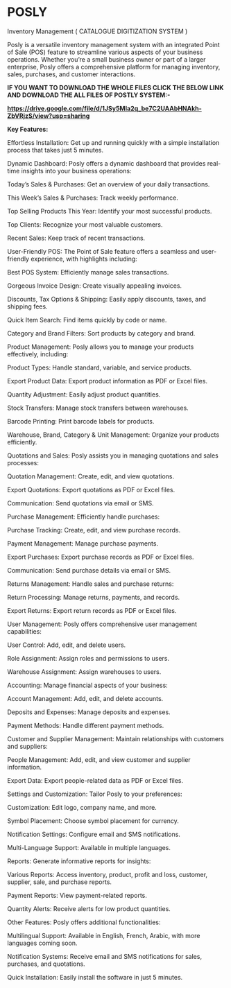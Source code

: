 # POSLY
Inventory Management ( CATALOGUE DIGITIZATION SYSTEM )

Posly is a versatile inventory management system with an integrated Point of Sale (POS) feature to streamline various aspects of your business operations. Whether you’re a small business owner or part of a larger enterprise, Posly offers a comprehensive platform for managing inventory, sales, purchases, and customer interactions.



**IF YOU WANT TO DOWNLOAD THE WHOLE FILES CLICK THE BELOW LINK AND DOWNLOAD THE ALL FILES OF POSTLY SYSTEM:-**

**https://drive.google.com/file/d/1JSy5MIa2q_be7C2UAAbHNAkh-ZbVRjzS/view?usp=sharing**



**Key Features:**

Effortless Installation: Get up and running quickly with a simple installation process that takes just 5 minutes.

Dynamic Dashboard: Posly offers a dynamic dashboard that provides real-time insights into your business operations:

Today’s Sales & Purchases: Get an overview of your daily transactions.

This Week’s Sales & Purchases: Track weekly performance.

Top Selling Products This Year: Identify your most successful products.

Top Clients: Recognize your most valuable customers.

Recent Sales: Keep track of recent transactions.

User-Friendly POS: The Point of Sale feature offers a seamless and user-friendly experience, with highlights including:

Best POS System: Efficiently manage sales transactions.

Gorgeous Invoice Design: Create visually appealing invoices.

Discounts, Tax Options & Shipping: Easily apply discounts, taxes, and shipping fees.

Quick Item Search: Find items quickly by code or name.

Category and Brand Filters: Sort products by category and brand.

Product Management: Posly allows you to manage your products effectively, including:

Product Types: Handle standard, variable, and service products.

Export Product Data: Export product information as PDF or Excel files.

Quantity Adjustment: Easily adjust product quantities.

Stock Transfers: Manage stock transfers between warehouses.

Barcode Printing: Print barcode labels for products.

Warehouse, Brand, Category & Unit Management: Organize your products efficiently.

Quotations and Sales: Posly assists you in managing quotations and sales processes:

Quotation Management: Create, edit, and view quotations.

Export Quotations: Export quotations as PDF or Excel files.

Communication: Send quotations via email or SMS.

Purchase Management: Efficiently handle purchases:

Purchase Tracking: Create, edit, and view purchase records.

Payment Management: Manage purchase payments.

Export Purchases: Export purchase records as PDF or Excel files.

Communication: Send purchase details via email or SMS.

Returns Management: Handle sales and purchase returns:

Return Processing: Manage returns, payments, and records.

Export Returns: Export return records as PDF or Excel files.

User Management: Posly offers comprehensive user management capabilities:

User Control: Add, edit, and delete users.

Role Assignment: Assign roles and permissions to users.

Warehouse Assignment: Assign warehouses to users.

Accounting: Manage financial aspects of your business:

Account Management: Add, edit, and delete accounts.

Deposits and Expenses: Manage deposits and expenses.

Payment Methods: Handle different payment methods.

Customer and Supplier Management: Maintain relationships with customers and suppliers:

People Management: Add, edit, and view customer and supplier information.

Export Data: Export people-related data as PDF or Excel files.

Settings and Customization: Tailor Posly to your preferences:

Customization: Edit logo, company name, and more.

Symbol Placement: Choose symbol placement for currency.

Notification Settings: Configure email and SMS notifications.

Multi-Language Support: Available in multiple languages.

Reports: Generate informative reports for insights:

Various Reports: Access inventory, product, profit and loss, customer, supplier, sale, and purchase reports.

Payment Reports: View payment-related reports.

Quantity Alerts: Receive alerts for low product quantities.

Other Features: Posly offers additional functionalities:

Multilingual Support: Available in English, French, Arabic, with more languages coming soon.

Notification Systems: Receive email and SMS notifications for sales, purchases, and quotations.

Quick Installation: Easily install the software in just 5 minutes.




